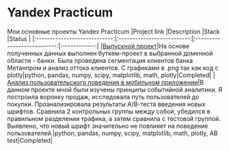 # Yandex Practicum
Мои основные проекты Yandex Practicum
|Project link                  |Description                 |Stack                        |Status        |
|:----------------------------:|:--------------------------:|:---------------------------:|:------------:|
|[Выпускной проект](https://github.com/milodora/practicum_data_rep/blob/main/Final/final_Metanprom.ipynb)|На основе полученных данных выполнен буткем-проект в выбранной доменной области - банки. Была проведена сегментация клиентов банка Метанпром и анализ оттока клиентов. C графиками в .png так как код с plotly|python, pandas, numpy, scipy, matplotlib, math, plotly|Completed|
|[Анализ пользовательского поведения в мобильном приложении](https://github.com/milodora/practicum_data_rep/blob/main/Final/final_Metanprom.ipynb)|В данном проекте мной были изучены принципы событийной аналитики. Я построила воронку продаж, исследовала путь пользователей до покупки. Проанализировала результаты A/B-теста введения новых шрифтов. Сравнила 2 контрольных группы между собой, убедился в правильном разделении трафика, а затем сравнила с тестовой группой. Выявлено, что новый шрифт значительно не повлияет на поведение пользователей.|python, pandas, numpy, scipy, matplotlib, math, plotly, AB test|Completed|

